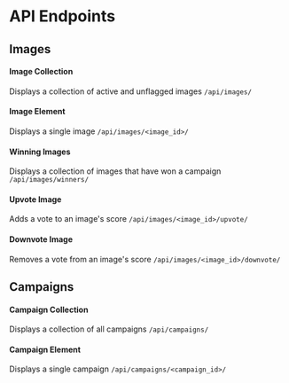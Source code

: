# API Endpoints

## Images

#### Image Collection 

Displays a collection of active and unflagged images
`/api/images/`

#### Image Element

Displays a single image
`/api/images/<image_id>/`

#### Winning Images

Displays a collection of images that have won a campaign
`/api/images/winners/`

#### Upvote Image

Adds a vote to an image's score
`/api/images/<image_id>/upvote/`

#### Downvote Image

Removes a vote from an image's score
`/api/images/<image_id>/downvote/`



## Campaigns

#### Campaign Collection

Displays a collection of all campaigns
`/api/campaigns/`

#### Campaign Element

Displays a single campaign
`/api/campaigns/<campaign_id>/`